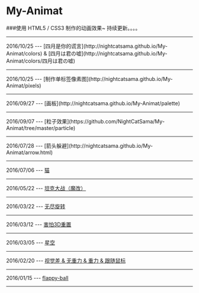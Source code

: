# My-Animat
###使用 HTML5 / CSS3 制作的动画效果~ 持续更新。。。。
<hr>
2016/10/25 --- [四月是你的谎言](http://nightcatsama.github.io/My-Animat/colors) & [四月は君の嘘](http://nightcatsama.github.io/My-Animat/colors/四月は君の嘘)
<hr>
2016/10/25 --- [制作单标签像素图](http://nightcatsama.github.io/My-Animat/pixels)
<hr>
2016/09/27 --- [画板](http://nightcatsama.github.io/My-Animat/palette)
<hr>
2016/09/07 --- [粒子效果](https://github.com/NightCatSama/My-Animat/tree/master/particle)
<hr>
2016/07/28 --- [箭头躲避](http://nightcatsama.github.io/My-Animat/arrow.html)
<hr>

2016/07/06 --- [猫](http://nightcatsama.github.io/My-Animat/cat.html)
<hr>

2016/05/22 --- [坦克大战（魔改）](https://github.com/NightCatSama/My-Animat/tree/master/tank)
<hr>

2016/03/22 --- [无尽旋转](http://nightcatsama.github.io/My-Animat/endless-rotate.html)
<hr>

2016/03/12 --- [害怕3D重置](http://nightcatsama.github.io/My-Animat/3d-fear.html)
<hr>

2016/03/05 --- [星空](http://nightcatsama.github.io/My-Animat/star.html)
<hr>

2016/02/20 --- 
[视觉差 & 无重力 & 重力 & 跟随鼠标](http://nightcatsama.github.io/My-Animat/)
<hr>

2016/01/15 --- [flappy-ball](http://nightcatsama.github.io/My-Animat/flappy-ball.html)
<hr>


